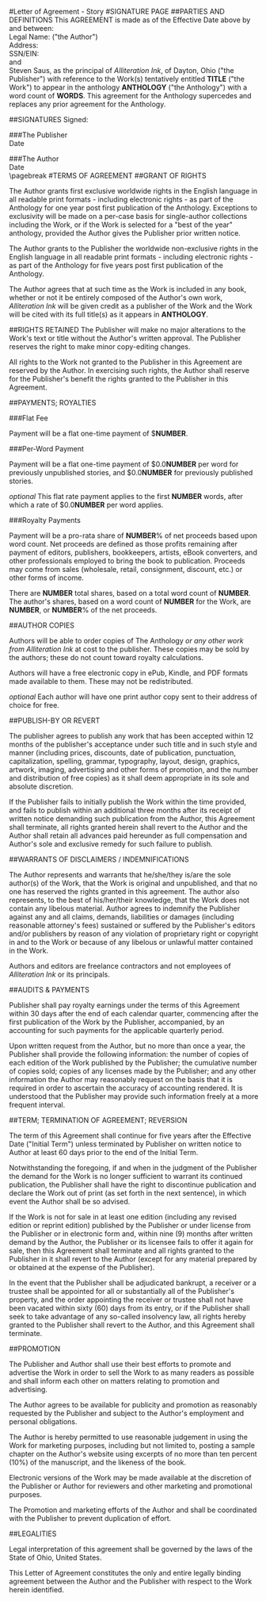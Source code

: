#Letter of Agreement - Story
#SIGNATURE PAGE
##PARTIES AND DEFINITIONS
This AGREEMENT is made as of the Effective Date above by and between:   
Legal Name:                                 ("the Author")   
Address:   
SSN/EIN:  
and   
Steven Saus, as the principal of *Alliteration Ink*, of Dayton, Ohio ("the Publisher") with reference to the Work(s) tentatively entitled **TITLE** ("the Work") to appear in the anthology **ANTHOLOGY** ("the Anthology") with a word count of **WORDS**.   This agreement for the Anthology supercedes and replaces any prior agreement for the Anthology.

##SIGNATURES
Signed:  
 
###The Publisher  
Date  


###The Author  
Date  
\pagebreak
#TERMS OF AGREEMENT
##GRANT OF RIGHTS

The Author grants first exclusive worldwide rights in the English language in all readable print formats - including electronic rights - as part of the Anthology for one year post first publication of the Anthology.  Exceptions to exclusivity will be made on a per-case basis for single-author collections including the Work, or if the Work is selected for a "best of the year" anthology, provided the Author gives the Publisher prior written notice.  

The Author grants to the Publisher the worldwide non-exclusive rights in the English language in all readable print formats - including electronic rights - as part of the Anthology for five years post first publication of the Anthology.  

The Author agrees that at such time as the Work is included in any book, whether or not it be entirely composed of the Author's own work, *Alliteration Ink* will be given credit as a publisher of the Work and the Work will be cited with its full title(s) as it appears in **ANTHOLOGY**.   

##RIGHTS RETAINED
The Publisher will make no major alterations to the Work's text or title without the Author's written approval. The Publisher reserves the right to make minor copy-editing changes.   

All rights to the Work not granted to the Publisher in this Agreement are reserved by the Author. In exercising such rights, the Author shall reserve for the Publisher's benefit the rights granted to the Publisher in this Agreement.  

##PAYMENTS; ROYALTIES

###Flat Fee

Payment will be a flat one-time payment of $**NUMBER**.   

###Per-Word Payment

Payment will be a flat one-time payment of $0.0**NUMBER** per word for previously unpublished stories, and $0.0**NUMBER** for previously published stories.  

*optional* This flat rate payment applies to the first **NUMBER** words, after which a rate of $0.0**NUMBER** per word applies.

###Royalty Payments

Payment will be a pro-rata share of **NUMBER**% of net proceeds based upon word count. Net proceeds are defined as those profits remaining after payment of editors, publishers, bookkeepers, artists, eBook converters, and other professionals employed to bring the book to publication. Proceeds may come from sales (wholesale, retail, consignment, discount, etc.) or other forms of income.  

There are **NUMBER** total shares, based on a total word count of **NUMBER**. The author's shares, based on a word count of **NUMBER** for the Work, are **NUMBER**, or **NUMBER**% of the net proceeds.  

##AUTHOR COPIES

Authors will be able to order copies of The Anthology *or any other work from Alliteration Ink* at cost to the publisher.  These copies may be sold by the authors;  these do not count toward royalty calculations.  

Authors will have a free electronic copy in ePub, Kindle, and PDF formats made available to them.  These may not be redistributed.    

*optional* Each author will have one print author copy sent to their address of choice for free.  

##PUBLISH-BY OR REVERT

The publisher agrees to publish any work that has been accepted within 12 months of the publisher's acceptance under such title and in such style and manner (including prices, discounts, date of publication, punctuation, capitalization, spelling, grammar, typography, layout, design, graphics, artwork, imaging, advertising and other forms of promotion, and the number and distribution of free copies) as it shall deem appropriate in its sole and absolute discretion.  

If the Publisher fails to initially publish the Work within the time provided, and fails to publish within an additional three months after its receipt of written notice demanding such publication from the Author, this Agreement shall terminate, all rights granted herein shall revert to the Author and the Author shall retain all advances paid hereunder as full compensation and Author's sole and exclusive remedy for such failure to publish.   

##WARRANTS OF DISCLAIMERS / INDEMNIFICATIONS

The Author represents and warrants that he/she/they is/are the sole author(s) of the Work, that the Work is original and unpublished, and that no one has reserved the rights granted in this agreement. The author also represents, to the best of his/her/their knowledge, that the Work does not contain any libelous material. Author agrees to indemnify the Publisher against any and all claims, demands, liabilities or damages (including reasonable attorney's fees) sustained or suffered by the Publisher's editors and/or publishers by reason of any violation of proprietary right or copyright in and to the Work or because of any libelous or unlawful matter contained in the Work.   

Authors and editors are freelance contractors and not employees of *Alliteration Ink* or its principals.  

##AUDITS & PAYMENTS

Publisher shall pay royalty earnings under the terms of this Agreement within 30 days after the end of each calendar quarter, commencing after the first publication of the Work by the Publisher, accompanied, by an accounting for such payments for the applicable quarterly period.   

Upon written request from the Author, but no more than once a year, the Publisher shall provide the following information: the number of copies of each edition of the Work published by the Publisher; the cumulative number of copies sold; copies of any licenses made by the Publisher; and any other information the Author may reasonably request on the basis that it is required in order to ascertain the accuracy of accounting rendered. It is understood that the Publisher may provide such information freely at a more frequent interval.  

##TERM; TERMINATION OF AGREEMENT; REVERSION

The term of this Agreement shall continue for five years after the Effective Date ("Initial Term") unless terminated by Publisher on written notice to Author at least 60 days prior to the end of the Initial Term.   

Notwithstanding the foregoing, if and when in the judgment of the Publisher the demand for the Work is no longer sufficient to warrant its continued publication, the Publisher shall have the right to discontinue publication and declare the Work out of print (as set forth in the next sentence), in which event the Author shall be so advised.   

If the Work is not for sale in at least one edition (including any revised edition or reprint edition) published by the Publisher or under license from the Publisher or in electronic form and, within nine (9) months after written demand by the Author, the Publisher or its licensee fails to offer it again for sale, then this Agreement shall terminate and all rights granted to the Publisher in it shall revert to the Author (except for any material prepared by or obtained at the expense of the Publisher).

In the event that the Publisher shall be adjudicated bankrupt, a receiver or a trustee shall be appointed for all or substantially all of the Publisher's property, and the order appointing the receiver or trustee shall not have been vacated within sixty (60) days from its entry, or if the Publisher shall seek to take advantage of any so-called insolvency law, all rights hereby granted to the Publisher shall revert to the Author, and this Agreement shall terminate.   

##PROMOTION

The Publisher and Author shall use their best efforts to promote and advertise the Work in order to sell the Work to as many readers as possible and shall inform each other on matters relating to promotion and advertising.   

The Author agrees to be available for publicity and promotion as reasonably requested by the Publisher and subject to the Author's employment and personal obligations.

The Author is hereby permitted to use reasonable judgement in using the Work for marketing purposes, including but not limited to, posting a sample chapter on the Author's website using excerpts of no more than ten percent (10%) of the manuscript, and the likeness of the book.  

Electronic versions of the Work may be made available at the discretion of the Publisher or Author for reviewers and other marketing and promotional purposes.            

The Promotion and marketing efforts of the Author and shall be coordinated with the Publisher to prevent duplication of effort.   

##LEGALITIES

Legal interpretation of this agreement shall be governed by the laws of the State of Ohio, United States.  

This Letter of Agreement constitutes the only and entire legally binding agreement between the Author and the Publisher with respect to the Work herein identified.   
